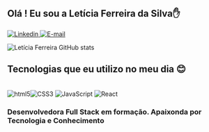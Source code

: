 <h2> Olá ! Eu sou a Letícia Ferreira da Silva✋ </h2>
 <a target="parent" href="https://www.linkedin.com/in/let%C3%ADcia-ferreira-da-silva-582232214/"><img src="https://img.shields.io/badge/LinkedIn-0077B5?style=for-the-badge&logo=linkedin&logoColor=white" alt="Linkedin"></a><a  target="_blank" href="mailto:leticiaalmeida75@hotmail.com"> <img src="https://img.shields.io/badge/Gmail-D14836?style=for-the-badge&logo=gmail&logoColor=white" alt="E-mail"></a> 
 
![ Letícia Ferreira GitHub stats](https://github-readme-stats.vercel.app/api?username=Leehfer&show_icons=true&theme=radical)

<h2>Tecnologias que eu utilizo no meu dia 😊 </h2>
<div style= "display: inline_block"> <br>
<img align="center"src="https://img.shields.io/badge/HTML5-E34F26?style=for-the-badge&logo=html5&logoColor=white" alt="html5"><img align="center" src="https://img.shields.io/badge/CSS3-1572B6?style=for-the-badge&logo=css3&logoColor=white" alt="CSS3"> <img align="center" src="https://img.shields.io/badge/JavaScript-F7DF1E?style=for-the-badge&logo=javascript&logoColor=black" alt="JavaScript"> <img align="center" src="https://img.shields.io/badge/React-20232A?style=for-the-badge&logo=react&logoColor=61DAFB" alt="React"> 
<div>
  
 <h3> Desenvolvedora Full Stack em  formação. Apaixonda por Tecnologia e Conhecimento </h3>

